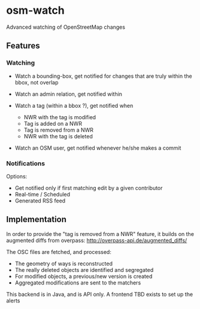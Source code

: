 osm-watch
=========

Advanced watching of OpenStreetMap changes

Features
--------

### Watching 

* Watch a bounding-box, get notified for changes that are truly within the bbox, not overlap
* Watch an admin relation, get notified within

* Watch a tag (within a bbox ?), get notified when
   * NWR with the tag is modified
   * Tag is added on a NWR
   * Tag is removed from a NWR
   * NWR with the tag is deleted
   
* Watch an OSM user, get notified whenever he/she makes a commit

  
### Notifications

Options:
* Get notified only if first matching edit by a given contributor
* Real-time / Scheduled
* Generated RSS feed


Implementation
--------------

In order to provide the "tag is removed from a NWR" feature, it builds on the augmented diffs from overpass: http://overpass-api.de/augmented_diffs/

The OSC files are fetched, and processed:
* The geometry of ways is reconstructed
* The really deleted objects are identified and segregated
* For modified objects, a previous/new version is created
* Aggregated modifications are sent to the matchers

This backend is in Java, and is API only. A frontend TBD exists to set up the alerts